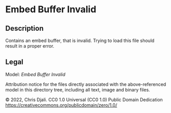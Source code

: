 # Embed Buffer Invalid

## Description

Contains an embed buffer, that is invalid. Trying to load this file should result in a proper error.

## Legal

Model: *Embed Buffer Invalid*

Attribution notice for the files directly associated with the above-referenced model in this directory tree, including all text, image and binary files.

&copy; 2022, Chris Djali. CC0 1.0 Universal (CC0 1.0) Public Domain Dedication <https://creativecommons.org/publicdomain/zero/1.0/>
